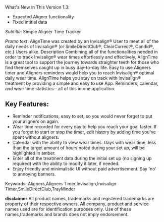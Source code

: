 What's New in This Version 1.3:
- Expected Aligner functionality
- Fixed intitial data


_Subtitle_:
Simple Aligner Time Tracker

_Promo text_:
AlignTime was created by an Invisalign® User to meet all of the daily needs of Invisalign® (or SmileDirectClub®, ClearCorrect®, Candid®, etc.) Users alike.
Description Combining all of the functionalities needed in order to track Invisalign® wear times effortlessly and effectively, AlignTime is a great tool to support the journey towards straighter teeth for those who find themselves caught up in busy day-to-day life. Easy to use Aligners timer and Aligners reminders would help you to reach Invisalign® optimal daily wear time. AlignTime helps you stay on track with Invisalign® treatment by providing a simple and easy to use App. Reminders, calendar, and wear time statistics – all of this in one application.

## Key Features:
- Reminder notifications, easy to set, so you would never forget to put your aligners on again.
- Wear time recorded for every day to help you reach your goal faster. If you forget to start or stop the timer, edit history by adding time you've spent without aligners.
- Calendar with the ability to view wear times. Days with wear time, less than the target amount of hours noted during your set up, will be highlighted in amber.
- Enter all of the treatment data during the initial set up (no signing up required) with the ability to modify it later, if needed.
- Enjoy friendly and minimalistic UI without paid advertisement. Say 'no' to annoying banners.

Keywords: Aligners,Aligners Timer,Invisalign,Invisalign Timer,SmileDirectClub,TrayMinder


__disclaimer__
All product names, trademarks and registered trademarks are property of their respective owners. 
All company, product and service names used are for identification purposes only. 
Use of these names,trademarks and brands does not imply endorsement.
